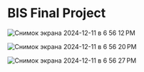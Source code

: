 # BIS Final Project

![Снимок экрана 2024-12-11 в 6 56 12 PM](https://github.com/user-attachments/assets/6fbb3205-4d69-4623-8856-70e3696b0a11)

![Снимок экрана 2024-12-11 в 6 56 20 PM](https://github.com/user-attachments/assets/aa4a3dfa-bde4-49f0-8554-3b9932efe207)

![Снимок экрана 2024-12-11 в 6 56 27 PM](https://github.com/user-attachments/assets/51264a61-dd56-4135-a9ba-09393ed5a3b9)
